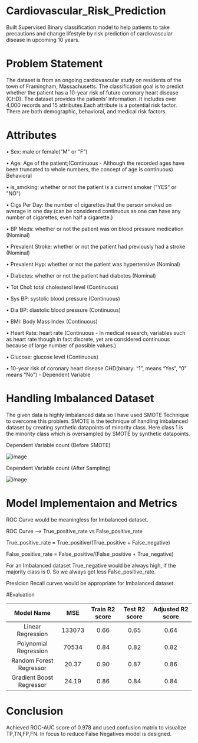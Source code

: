 # Cardiovascular_Risk_Prediction

Built Supervised Binary classification model to help patients to take precautions and change lifestyle by risk prediction of cardiovascular disease in upcoming 10 years.

# Problem Statement

The dataset is from an ongoing cardiovascular study on residents of the town of Framingham, Massachusetts. The classification goal is to predict whether the patient has a 10-year risk of future coronary heart disease (CHD). The dataset provides the patients’ information. It includes over 4,000 records and 15 attributes.Each attribute is a potential risk factor. There are both demographic, behavioral, and medical risk
factors.

# Attributes

• Sex: male or female("M" or "F")

• Age: Age of the patient;(Continuous - Although the recorded ages have been truncated to whole numbers, the concept of age is continuous) Behavioral

• is_smoking: whether or not the patient is a current smoker ("YES" or "NO")

• Cigs Per Day: the number of cigarettes that the person smoked on average in one day.(can be considered continuous as one can have any number of cigarettes, even half a cigarette.)

• BP Meds: whether or not the patient was on blood pressure medication (Nominal)

• Prevalent Stroke: whether or not the patient had previously had a stroke (Nominal)

• Prevalent Hyp: whether or not the patient was hypertensive (Nominal)

• Diabetes: whether or not the patient had diabetes (Nominal)

• Tot Chol: total cholesterol level (Continuous)

• Sys BP: systolic blood pressure (Continuous)

• Dia BP: diastolic blood pressure (Continuous)

• BMI: Body Mass Index (Continuous)

• Heart Rate: heart rate (Continuous - In medical research, variables such as heart rate though in fact discrete, yet are considered continuous because of large number of possible values.)

• Glucose: glucose level (Continuous)

• 10-year risk of coronary heart disease CHD(binary: “1”, means “Yes”, “0” means “No”) - Dependent Variable

# Handling Imbalanced Dataset

The given data is highly imbalanced data so I have used SMOTE Technique to overcome this problem. SMOTE is the technique of handling imbalanced dataset by creating synthetic datapoints of minority class. Here class 1 is the minority class which is oversampled by SMOTE by synthetic datapoints.

Dependent Variable count (Before SMOTE)

![image](https://user-images.githubusercontent.com/102578847/202611312-736a0288-ae92-44bd-bf25-b13b5d4115ce.png)

Dependent Variable count (After Sampling)

![image](https://user-images.githubusercontent.com/102578847/202613556-951ee9c9-f0ea-4dcf-b323-23a44d8b68fd.png)

# Model Implementaion and Metrics

ROC Curve would be meaningless for Imbalanced dataset.

ROC Curve --> True_positive_rate vs False_positive_rate

True_positive_rate = True_positive/(True_positive + False_negative)

False_positive_rate = False_positive/(False_positive + True_negative)

For an Imbalanced dataset True_negative would be always high, if the majority class is 0. So we always get less False_positive_rate.

Presicion Recall curves would be appropriate for Imbalanced dataset.

#Evaluation

| Model Name  | MSE  | Train R2 score | Test R2 score | Adjusted R2 score
| :------------: |:---------------:| :-----:| :-----:| :-----:|
|Linear Regression | 133073 | 0.66 | 0.65 | 0.64 |
|Polynomial Regression | 70534 | 0.84 | 0.82 | 0.82
|Random Forest Regressor | 20.37 | 0.90 | 0.87 | 0.86|
|Gradient Boost Regressor | 24.19 | 0.86 | 0.84 | 0.84|

# Conclusion

Achieved ROC-AUC score of 0.978 and used confusion matrix to visualize TP,TN,FP,FN. ln focus to reduce False Negatives model is designed.

